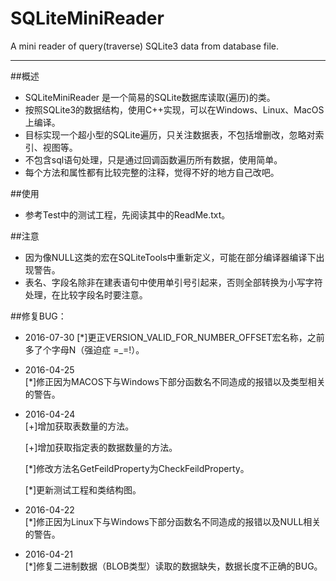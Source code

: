 # SQLiteMiniReader
A mini reader of query(traverse) SQLite3 data from database file.

---

##概述
- SQLiteMiniReader 是一个简易的SQLite数据库读取(遍历)的类。
- 按照SQLite3的数据结构，使用C++实现，可以在Windows、Linux、MacOS上编译。
- 目标实现一个超小型的SQLite遍历，只关注数据表，不包括增删改，忽略对索引、视图等。
- 不包含sql语句处理，只是通过回调函数遍历所有数据，使用简单。
- 每个方法和属性都有比较完整的注释，觉得不好的地方自己改吧。

##使用
- 参考Test中的测试工程，先阅读其中的ReadMe.txt。

##注意
- 因为像NULL这类的宏在SQLiteTools中重新定义，可能在部分编译器编译下出现警告。
- 表名、字段名除非在建表语句中使用单引号引起来，否则全部转换为小写字符处理，在比较字段名时要注意。

##修复BUG：
- 2016-07-30
  [*]更正VERSION_VALID_FOR_NUMBER_OFFSET宏名称，之前多了个字母N（强迫症 =_=!）。

- 2016-04-25  
  [*]修正因为MACOS下与Windows下部分函数名不同造成的报错以及类型相关的警告。  

- 2016-04-24  
  [+]增加获取表数量的方法。  

  [+]增加获取指定表的数据数量的方法。   

  [*]修改方法名GetFeildProperty为CheckFeildProperty。  

  [*]更新测试工程和类结构图。


- 2016-04-22  
  [*]修正因为Linux下与Windows下部分函数名不同造成的报错以及NULL相关的警告。


- 2016-04-21  
  [*]修复二进制数据（BLOB类型）读取的数据缺失，数据长度不正确的BUG。